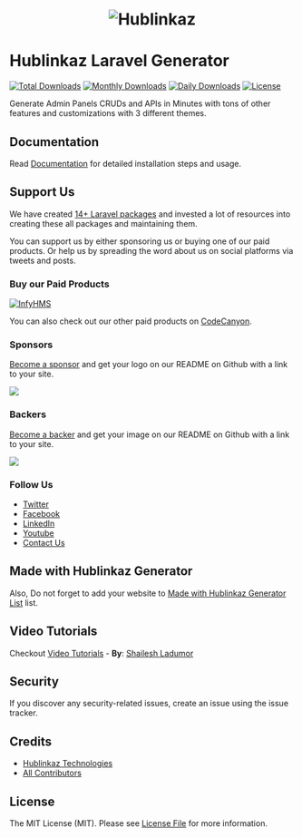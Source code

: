 <h1 align="center"><img src="https://assets.hublinkaz.com/open-source/hublinkaz-logo.png" alt="Hublinkaz"></h1>

Hublinkaz Laravel Generator
==========================

[![Total Downloads](https://poser.pugx.org/hublinkaz/laravel-generator/downloads)](https://packagist.org/packages/hublinkaz/laravel-generator)
[![Monthly Downloads](https://poser.pugx.org/hublinkaz/laravel-generator/d/monthly)](https://packagist.org/packages/hublinkaz/laravel-generator)
[![Daily Downloads](https://poser.pugx.org/hublinkaz/laravel-generator/d/daily)](https://packagist.org/packages/hublinkaz/laravel-generator)
[![License](https://poser.pugx.org/hublinkaz/laravel-generator/license)](https://packagist.org/packages/hublinkaz/laravel-generator)

Generate Admin Panels CRUDs and APIs in Minutes with tons of other features and customizations with 3 different themes.

## Documentation

Read [Documentation](https://www.hublinkaz.com/open-source) for detailed installation steps and usage.

## Support Us

We have created [14+ Laravel packages](https://github.com/HublinkazLabs) and invested a lot of resources into creating these all packages and maintaining them.

You can support us by either sponsoring us or buying one of our paid products. Or help us by spreading the word about us on social platforms via tweets and posts.

### Buy our Paid Products

[![InfyHMS](https://assets.hublinkaz.com/open-source/new/infyhms-banner.png)](https://1.envato.market/vnPqj3)

You can also check out our other paid products on [CodeCanyon](https://1.envato.market/BXAnR1).

### Sponsors

[Become a sponsor](https://opencollective.com/hublinkaz#sponsor) and get your logo on our README on Github with a link to your site.

<a href="https://opencollective.com/hublinkaz#sponsor"><img src="https://opencollective.com/hublinkaz/sponsors.svg?width=890"></a>

### Backers

[Become a backer](https://opencollective.com/hublinkaz#backer) and get your image on our README on Github with a link to your site.

<a href="https://opencollective.com/hublinkaz#backer"><img src="https://opencollective.com/hublinkaz/backers.svg?width=890"></a>

### Follow Us

- [Twitter](https://twitter.com/hublinkaz)
- [Facebook](https://www.facebook.com/hublinkaz)
- [LinkedIn](https://in.linkedin.com/company/hublinkaz-technologies)
- [Youtube](https://www.youtube.com/channel/UC8IvwfChD6i7Wp4yZp3tNsQ)
- [Contact Us](https://hublinkaz.com/contact-us)

## Made with Hublinkaz Generator

Also, Do not forget to add your website to [Made with Hublinkaz Generator List](https://github.com/HublinkazLabs/laravel-generator/blob/develop/made-with-generator.md) list.

## Video Tutorials

Checkout [Video Tutorials](https://github.com/shailesh-ladumor/hublinkaz-laravel-generator-tutorial) - **By**: [Shailesh Ladumor](https://github.com/shailesh-ladumor)

## Security

If you discover any security-related issues, create an issue using the issue tracker.

## Credits

- [Hublinkaz Technologies](https://github.com/hublinkaz)
- [All Contributors](../../contributors)

## License

The MIT License (MIT). Please see [License File](LICENSE.md) for more information.
